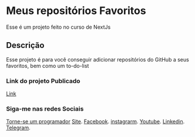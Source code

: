 # Meus repositórios Favoritos

Esse é um projeto feito no curso de NextJs

## Descrição

Esse projeto é para você conseguir adicionar repositórios do GitHub a seus favoritos, bem como um to-do-list

### Link do projeto Publicado

[Link](https://curso-next-repositorios.vercel.app/)


### Siga-me nas redes Sociais
[Torne-se um programador](https://www.sobrinhodev.com.br/programador-do-zero)
[Site](https://www.sobrinhodev.com.br/).
[Facebook](https://www.facebook.com/sobrinhodev/).
[instagrarm](https://www.instagram.com/sobrinhodev/).
[Youtube](https://www.youtube.com/@sobrinhodev).
[Linkedin](https://www.linkedin.com/in/rodrigolbsouza/).
[Telegram](https://t.me/sobrinhodev/).
